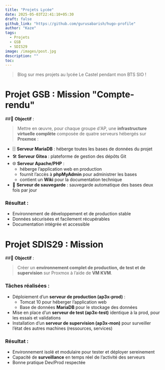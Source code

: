 ```yaml
---
title: "Projets Lycée"
date: 2025-05-03T22:41:10+05:30
draft: false
github_link: "https://github.com/gurusabarish/hugo-profile"
author: "Kaze"
tags:
  - Projets
  - GSB
  - SDIS29
image: /images/post.jpg
description: ""
toc: 
---
```


> Blog sur mes projets au lycée Le Castel pendant mon BTS SIO !

# Projet GSB : Mission "Compte-rendu"

##🎯 **Objectif** :  
> Mettre en œuvre, pour chaque groupe d'AP, une **infrastructure virtuelle complète** composée de quatre serveurs hébergés sur **Proxmox** :

- 🗄️ **Serveur MariaDB** : héberge toutes les bases de données du projet  
- 🛠️ **Serveur Gitea** : plateforme de gestion des dépôts Git  
- 🌐 **Serveur Apache/PHP** :  
  - héberge l’application web en production  
  - fournit l’accès à **phpMyAdmin** pour administrer les bases  
  - contient un **Wiki** pour la documentation technique  
- 💾 **Serveur de sauvegarde** : sauvegarde automatique des bases deux fois par jour

### Résultat :
- Environnement de développement et de production stable  
- Données sécurisées et facilement récupérables  
- Documentation intégrée et accessible

# Projet SDIS29 : Mission 

##🎯 **Objectif** :  
> Créer un **environnement complet de production, de test et de supervision** sur Proxmox à l’aide de **VM KVM**.

### Tâches réalisées :
- Déploiement d’un **serveur de production (ap3x-prod)** :  
  - Tomcat 10 pour héberger l’application web  
  - Base de données **MariaDB** pour le stockage des données
- Mise en place d’un **serveur de test (ap3x-test)** identique à la prod, pour les essais et validations
- Installation d’un **serveur de supervision (ap3x-mon)** pour surveiller l’état des autres machines (ressources, services)

### Résultat :
- Environnement isolé et modulaire pour tester et déployer sereinement  
- Capacité de **surveillance** en temps réel de l’activité des serveurs  
- Bonne pratique Dev/Prod respectée
